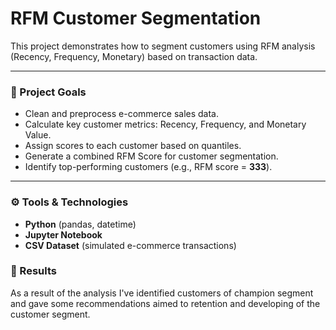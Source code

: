 # RFM Customer Segmentation 

This project demonstrates how to segment customers using RFM analysis (Recency, Frequency, Monetary) based on transaction data.

---

### 📌 Project Goals

- Clean and preprocess e-commerce sales data.
- Calculate key customer metrics: Recency, Frequency, and Monetary Value.
- Assign scores to each customer based on quantiles.
- Generate a combined RFM Score for customer segmentation.
- Identify top-performing customers (e.g., RFM score = **333**).

---

### ⚙️ Tools & Technologies

- **Python** (pandas, datetime)
- **Jupyter Notebook**
- **CSV Dataset** (simulated e-commerce transactions)

### 📝 Results
 As a result of the analysis I've identified customers of champion segment and gave some recommendations aimed to retention and developing of the customer segment.

